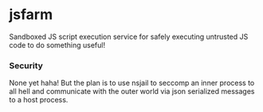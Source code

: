 # jsfarm

Sandboxed JS script execution service for safely executing untrusted JS code to do something useful!

### Security

None yet haha! But the plan is to use nsjail to seccomp an inner process to all hell and communicate with the outer world via json serialized messages to a host process.
